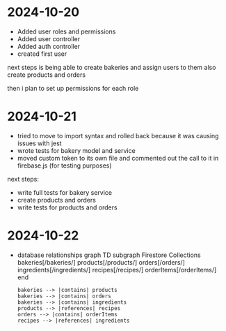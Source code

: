 # 2024-10-20

- Added user roles and permissions
- Added user controller
- Added auth controller
- created first user

next steps is being able to create bakeries and assign users to them
also create products and orders

then i plan to set up permissions for each role

# 2024-10-21

- tried to move to import syntax and rolled back because it was causing issues with jest
- wrote tests for bakery model and service
- moved custom token to its own file and commented out the call to it in firebase.js (for testing purposes)

next steps:

- write full tests for bakery service
- create products and orders
- write tests for products and orders

# 2024-10-22

- database relationships
  graph TD
  subgraph Firestore Collections
  bakeries[/bakeries/]
  products[/products/]
  orders[/orders/]
  ingredients[/ingredients/]
  recipes[/recipes/]
  orderItems[/orderItems/]
  end

      bakeries --> |contains| products
      bakeries --> |contains| orders
      bakeries --> |contains| ingredients
      products --> |references| recipes
      orders --> |contains| orderItems
      recipes --> |references| ingredients
